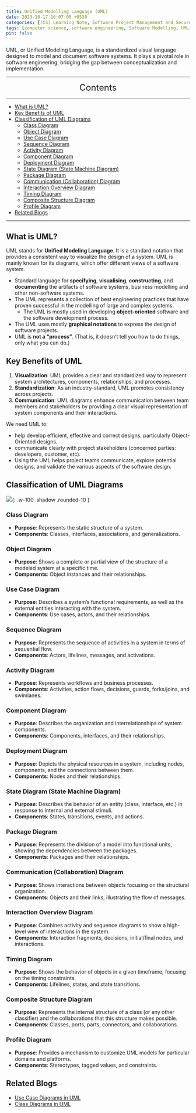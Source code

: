 ```yaml
---
title: Unified Modelling Language (UML)
date: 2023-10-17 16:07:00 +0530
categories: [(CS) Learning Note, Software Project Management and Secure Development]
tags: [computer science, software engineering, Software Modelling, UML]
pin: false
---
```


UML, or Unified Modeling Language, is a standardized visual language designed to model and document software systems. It plays a pivotal role in software engineering, bridging the gap between conceptualization and implementation.

---
<center><font size='5'> Contents </font></center>

---

<!-- TOC -->
  * [What is UML?](#what-is-uml)
  * [Key Benefits of UML](#key-benefits-of-uml)
  * [Classification of UML Diagrams](#classification-of-uml-diagrams)
    * [Class Diagram](#class-diagram)
    * [Object Diagram](#object-diagram)
    * [Use Case Diagram](#use-case-diagram)
    * [Sequence Diagram](#sequence-diagram)
    * [Activity Diagram](#activity-diagram)
    * [Component Diagram](#component-diagram)
    * [Deployment Diagram](#deployment-diagram)
    * [State Diagram (State Machine Diagram)](#state-diagram-state-machine-diagram)
    * [Package Diagram](#package-diagram)
    * [Communication (Collaboration) Diagram](#communication-collaboration-diagram)
    * [Interaction Overview Diagram](#interaction-overview-diagram)
    * [Timing Diagram](#timing-diagram)
    * [Composite Structure Diagram](#composite-structure-diagram)
    * [Profile Diagram](#profile-diagram)
  * [Related Blogs](#related-blogs)
<!-- TOC -->

---

## What is UML?

UML stands for **Unified Modeling Language**. It is a standard notation that provides a consistent way to visualize the design of a system. UML is mainly known for its diagrams, which offer different views of a software system.

- Standard language for **specifying**, **visualising**, **constructing**, and **documenting** the artifacts of software systems, business modelling and other non-software systems.
- The UML represents a collection of best engineering practices that have proven successful in the modelling of large and complex systems.
  - The UML is mostly used in developing **object-oriented** software and the software development process.
- The UML uses mostly **graphical notations** to express the design of software projects.
- UML is **not a “process”**. (That is, it doesn’t tell you how to do things, only what you can do.)

## Key Benefits of UML

1. **Visualization**: UML provides a clear and standardized way to represent system architectures, components, relationships, and processes.
2. **Standardization**: As an industry-standard, UML promotes consistency across projects.
3. **Communication**: UML diagrams enhance communication between team members and stakeholders by providing a clear visual representation of system components and their interactions.

We need UML to:
- help develop efficient, effective and correct designs, particularly Object-Oriented designs.
- communicate clearly with project stakeholders (concerned parties: developers, customer, etc).
- Using the UML helps project teams communicate, explore potential designs, and validate the various aspects of the software design.

## Classification of UML Diagrams

![](https://i.postimg.cc/43gWjL2w/uml1.png){: .w-100 .shadow .rounded-10 }

### Class Diagram
- **Purpose**: Represents the static structure of a system.
- **Components**: Classes, interfaces, associations, and generalizations.

### Object Diagram
- **Purpose**: Shows a complete or partial view of the structure of a modeled system at a specific time.
- **Components**: Object instances and their relationships.

### Use Case Diagram
- **Purpose**: Describes a system’s functional requirements, as well as the external entities interacting with the system.
- **Components**: Use cases, actors, and their relationships.

### Sequence Diagram
- **Purpose**: Represents the sequence of activities in a system in terms of sequential flow.
- **Components**: Actors, lifelines, messages, and activations.

### Activity Diagram
- **Purpose**: Represents workflows and business processes.
- **Components**: Activities, action flows, decisions, guards, forks/joins, and swimlanes.

### Component Diagram
- **Purpose**: Describes the organization and interrelationships of system components.
- **Components**: Components, interfaces, and their relationships.

### Deployment Diagram
- **Purpose**: Depicts the physical resources in a system, including nodes, components, and the connections between them.
- **Components**: Nodes and their relationships.

### State Diagram (State Machine Diagram)
- **Purpose**: Describes the behavior of an entity (class, interface, etc.) in response to internal and external stimuli.
- **Components**: States, transitions, events, and actions.

### Package Diagram
- **Purpose**: Represents the division of a model into functional units, showing the dependencies between the packages.
- **Components**: Packages and their relationships.

### Communication (Collaboration) Diagram
- **Purpose**: Shows interactions between objects focusing on the structural organization.
- **Components**: Objects and their links, illustrating the flow of messages.

### Interaction Overview Diagram
- **Purpose**: Combines activity and sequence diagrams to show a high-level view of interactions in the system.
- **Components**: Interaction fragments, decisions, initial/final nodes, and interactions.

### Timing Diagram
- **Purpose**: Shows the behavior of objects in a given timeframe, focusing on the timing constraints.
- **Components**: Lifelines, states, and state transitions.

### Composite Structure Diagram
- **Purpose**: Represents the internal structure of a class (or any other classifier) and the collaborations that this structure makes possible.
- **Components**: Classes, ports, parts, connectors, and collaborations.

### Profile Diagram
- **Purpose**: Provides a mechanism to customize UML models for particular domains and platforms.
- **Components**: Stereotypes, tagged values, and constraints.


## Related Blogs

- [Use Case Diagrams in UML](/posts/Use-Case-Diagrams-in-UML/)
- [Class Diagrams in UML](/posts/Class-Diagrams-in-UML/)
